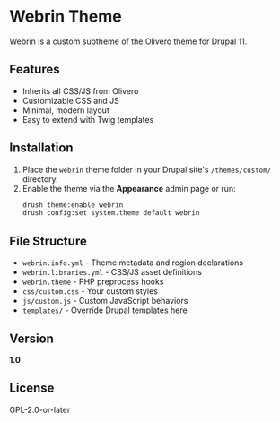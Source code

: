# Webrin Theme

Webrin is a custom subtheme of the Olivero theme for Drupal 11.

## Features

- Inherits all CSS/JS from Olivero
- Customizable CSS and JS
- Minimal, modern layout
- Easy to extend with Twig templates

## Installation

1. Place the `webrin` theme folder in your Drupal site's `/themes/custom/` directory.
2. Enable the theme via the **Appearance** admin page or run:
   ```bash
   drush theme:enable webrin
   drush config:set system.theme default webrin
   ```

## File Structure

- `webrin.info.yml` - Theme metadata and region declarations
- `webrin.libraries.yml` - CSS/JS asset definitions
- `webrin.theme` - PHP preprocess hooks
- `css/custom.css` - Your custom styles
- `js/custom.js` - Custom JavaScript behaviors
- `templates/` - Override Drupal templates here

## Version

**1.0**

## License

GPL-2.0-or-later
